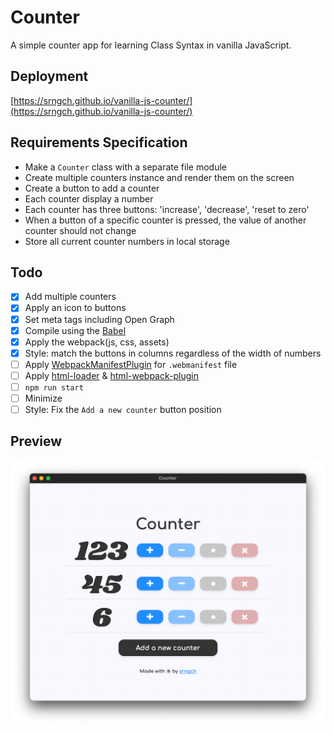 # Counter

A simple counter app for learning Class Syntax in vanilla JavaScript.

## Deployment
[https://srngch.github.io/vanilla-js-counter/](https://srngch.github.io/vanilla-js-counter/)

## Requirements Specification
- Make a `Counter` class with a separate file module
- Create multiple counters instance and render them on the screen
- Create a button to add a counter
- Each counter display a number
- Each counter has three buttons: 'increase', 'decrease', 'reset to zero'
- When a button of a specific counter is pressed, the value of another counter should not change
- Store all current counter numbers in local storage

## Todo
- [x] Add multiple counters
- [x] Apply an icon to buttons
- [x] Set meta tags including Open Graph
- [x] Compile using the [Babel](https://babeljs.io/)
- [x] Apply the webpack(js, css, assets)
- [x] Style: match the buttons in columns regardless of the width of numbers
- [ ] Apply [WebpackManifestPlugin](https://github.com/shellscape/webpack-manifest-plugin) for `.webmanifest` file
- [ ] Apply [html-loader](https://webpack.js.org/loaders/html-loader/) & [html-webpack-plugin](https://webpack.js.org/plugins/html-webpack-plugin/)
- [ ] `npm run start`
- [ ] Minimize
- [ ] Style: Fix the `Add a new counter` button position

## Preview
![preview](./src/assets/preview.png)
